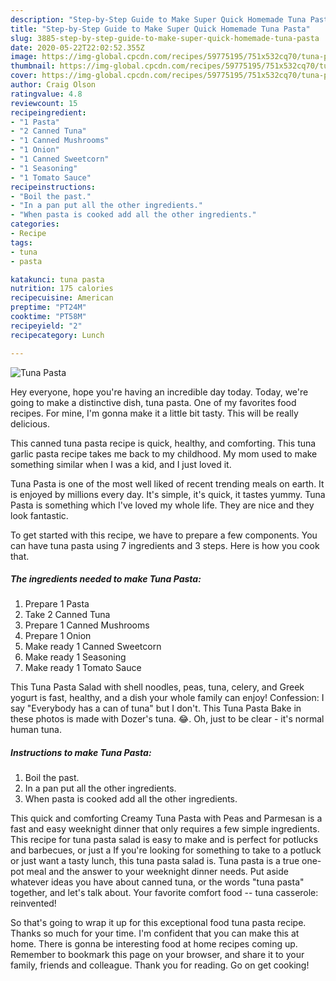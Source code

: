 ```yaml
---
description: "Step-by-Step Guide to Make Super Quick Homemade Tuna Pasta"
title: "Step-by-Step Guide to Make Super Quick Homemade Tuna Pasta"
slug: 3885-step-by-step-guide-to-make-super-quick-homemade-tuna-pasta
date: 2020-05-22T22:02:52.355Z
image: https://img-global.cpcdn.com/recipes/59775195/751x532cq70/tuna-pasta-recipe-main-photo.jpg
thumbnail: https://img-global.cpcdn.com/recipes/59775195/751x532cq70/tuna-pasta-recipe-main-photo.jpg
cover: https://img-global.cpcdn.com/recipes/59775195/751x532cq70/tuna-pasta-recipe-main-photo.jpg
author: Craig Olson
ratingvalue: 4.8
reviewcount: 15
recipeingredient:
- "1 Pasta"
- "2 Canned Tuna"
- "1 Canned Mushrooms"
- "1 Onion"
- "1 Canned Sweetcorn"
- "1 Seasoning"
- "1 Tomato Sauce"
recipeinstructions:
- "Boil the past."
- "In a pan put all the other ingredients."
- "When pasta is cooked add all the other ingredients."
categories:
- Recipe
tags:
- tuna
- pasta

katakunci: tuna pasta 
nutrition: 175 calories
recipecuisine: American
preptime: "PT24M"
cooktime: "PT58M"
recipeyield: "2"
recipecategory: Lunch

---
```



![Tuna Pasta](https://img-global.cpcdn.com/recipes/59775195/751x532cq70/tuna-pasta-recipe-main-photo.jpg)

Hey everyone, hope you're having an incredible day today. Today, we're going to make a distinctive dish, tuna pasta. One of my favorites food recipes. For mine, I'm gonna make it a little bit tasty. This will be really delicious.

This canned tuna pasta recipe is quick, healthy, and comforting. This tuna garlic pasta recipe takes me back to my childhood. My mom used to make something similar when I was a kid, and I just loved it.

Tuna Pasta is one of the most well liked of recent trending meals on earth. It is enjoyed by millions every day. It's simple, it's quick, it tastes yummy. Tuna Pasta is something which I've loved my whole life. They are nice and they look fantastic.


To get started with this recipe, we have to prepare a few components. You can have tuna pasta using 7 ingredients and 3 steps. Here is how you cook that.

<!--inarticleads1-->

##### The ingredients needed to make Tuna Pasta:

1. Prepare 1 Pasta
1. Take 2 Canned Tuna
1. Prepare 1 Canned Mushrooms
1. Prepare 1 Onion
1. Make ready 1 Canned Sweetcorn
1. Make ready 1 Seasoning
1. Make ready 1 Tomato Sauce


This Tuna Pasta Salad with shell noodles, peas, tuna, celery, and Greek yogurt is fast, healthy, and a dish your whole family can enjoy! Confession: I say &#34;Everybody has a can of tuna&#34; but I don&#39;t. This Tuna Pasta Bake in these photos is made with Dozer&#39;s tuna. 😂. Oh, just to be clear - it&#39;s normal human tuna. 

<!--inarticleads2-->

##### Instructions to make Tuna Pasta:

1. Boil the past.
1. In a pan put all the other ingredients.
1. When pasta is cooked add all the other ingredients.


This quick and comforting Creamy Tuna Pasta with Peas and Parmesan is a fast and easy weeknight dinner that only requires a few simple ingredients. This recipe for tuna pasta salad is easy to make and is perfect for potlucks and barbecues, or just a If you&#39;re looking for something to take to a potluck or just want a tasty lunch, this tuna pasta salad is. Tuna pasta is a true one-pot meal and the answer to your weeknight dinner needs. Put aside whatever ideas you have about canned tuna, or the words &#34;tuna pasta&#34; together, and let&#39;s talk about. Your favorite comfort food -- tuna casserole: reinvented! 

So that's going to wrap it up for this exceptional food tuna pasta recipe. Thanks so much for your time. I'm confident that you can make this at home. There is gonna be interesting food at home recipes coming up. Remember to bookmark this page on your browser, and share it to your family, friends and colleague. Thank you for reading. Go on get cooking!
